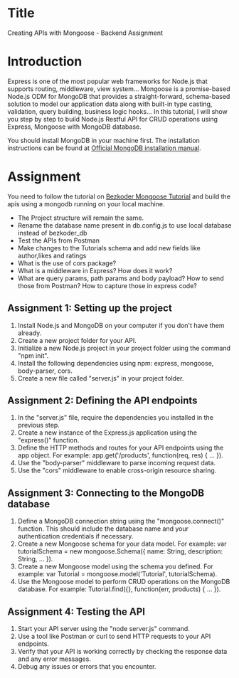 # Title
Creating APIs with Mongoose - Backend Assignment

# Introduction

Express is one of the most popular web frameworks for Node.js that supports routing, middleware, view system… Mongoose is a promise-based Node.js ODM for MongoDB that provides a straight-forward, schema-based solution to model our application data along with built-in type casting, validation, query building, business logic hooks… In this tutorial, I will show you step by step to build Node.js Restful API for CRUD operations using Express, Mongoose with MongoDB database.

You should install MongoDB in your machine first. The installation instructions can be found at [Official MongoDB installation manual](https://www.mongodb.com/docs/manual/installation/).


# Assignment

You need to follow the tutorial on [Bezkoder Mongoose Tutorial](https://www.bezkoder.com/node-express-mongodb-crud-rest-api/) and build the apis using a mongodb running on your local machine. 

- The Project structure will remain the same. 
- Rename the database name present in db.config.js to use local database instead of bezkoder_db
- Test the APIs from Postman
- Make changes to the Tutorials schema and add new fields like author,likes and ratings
- What is the use of cors package?
- What is a middleware in Express? How does it work?
- What are query params, path params and body payload? How to send those from Postman? How to capture those in express code?



## Assignment 1: Setting up the project

1. Install Node.js and MongoDB on your computer if you don't have them already.
2. Create a new project folder for your API.
3. Initialize a new Node.js project in your project folder using the command "npm init".
4. Install the following dependencies using npm: express, mongoose, body-parser, cors.
5. Create a new file called "server.js" in your project folder.

## Assignment 2: Defining the API endpoints

1. In the "server.js" file, require the dependencies you installed in the previous step.
2. Create a new instance of the Express.js application using the "express()" function.
3. Define the HTTP methods and routes for your API endpoints using the app object. For example: app.get('/products', function(req, res) { ... }).
4. Use the "body-parser" middleware to parse incoming request data.
5. Use the "cors" middleware to enable cross-origin resource sharing.

## Assignment 3: Connecting to the MongoDB database

1. Define a MongoDB connection string using the "mongoose.connect()" function. This should include the database name and your authentication credentials if necessary.
2. Create a new Mongoose schema for your data model. For example: var tutorialSchema = new mongoose.Schema({ name: String, description: String, ... }).
3. Create a new Mongoose model using the schema you defined. For example: var Tutorial = mongoose.model('Tutorial', tutorialSchema).
4. Use the Mongoose model to perform CRUD operations on the MongoDB database. For example: Tutorial.find({}, function(err, products) { ... }).

## Assignment 4: Testing the API

1. Start your API server using the "node server.js" command.
2. Use a tool like Postman or curl to send HTTP requests to your API endpoints.
3. Verify that your API is working correctly by checking the response data and any error messages.
4. Debug any issues or errors that you encounter.
